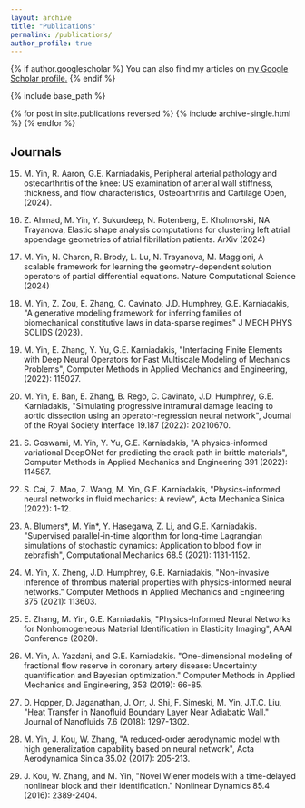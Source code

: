 ```yaml
---
layout: archive
title: "Publications"
permalink: /publications/
author_profile: true
---
```


{% if author.googlescholar %}
  You can also find my articles on <u><a href="{{author.googlescholar}}">my Google Scholar profile</a>.</u>
{% endif %}

{% include base_path %}

{% for post in site.publications reversed %}
  {% include archive-single.html %}
{% endfor %}

## Journals

15. M. Yin, R. Aaron, G.E. Karniadakis, Peripheral arterial pathology and osteoarthritis of the knee: US examination of arterial wall stiffness, thickness, and flow characteristics, Osteoarthritis and Cartilage Open, (2024).

14. Z. Ahmad, M. Yin, Y. Sukurdeep, N. Rotenberg, E. Kholmovski, NA Trayanova, Elastic shape analysis computations for clustering left atrial appendage geometries of atrial fibrillation patients. ArXiv (2024)

13. M. Yin, N. Charon, R. Brody, L. Lu, N. Trayanova, M. Maggioni, A scalable framework for learning the geometry-dependent solution operators of partial differential equations. Nature Computational Science (2024)

12. M. Yin, Z. Zou, E. Zhang, C. Cavinato, J.D. Humphrey, G.E. Karniadakis, "A generative modeling framework for inferring families of biomechanical constitutive laws in data-sparse regimes" J MECH PHYS SOLIDS (2023).

11. M. Yin, E. Zhang, Y. Yu, G.E. Karniadakis, "Interfacing Finite Elements with Deep Neural Operators for Fast Multiscale Modeling of Mechanics Problems", Computer Methods in Applied Mechanics and Engineering, (2022): 115027.

10. M. Yin, E. Ban, E. Zhang, B. Rego, C. Cavinato, J.D. Humphrey, G.E. Karniadakis, "Simulating progressive intramural damage leading to aortic dissection using an operator-regression neural network", Journal of the Royal Society Interface 19.187 (2022): 20210670.

9. S. Goswami, M. Yin, Y. Yu, G.E. Karniadakis, "A physics-informed variational DeepONet for predicting the crack path in brittle materials", Computer Methods in Applied Mechanics and Engineering 391 (2022): 114587.

8. S. Cai, Z. Mao, Z. Wang, M. Yin, G.E. Karniadakis, "Physics-informed neural networks in fluid mechanics: A review", Acta Mechanica Sinica (2022): 1-12.

7. A. Blumers*, M. Yin*, Y. Hasegawa, Z. Li, and G.E. Karniadakis. "Supervised parallel-in-time algorithm for long-time Lagrangian simulations of stochastic dynamics: Application to blood flow in zebrafish", Computational Mechanics 68.5 (2021): 1131-1152.

6. M. Yin, X. Zheng, J.D. Humphrey, G.E. Karniadakis, "Non-invasive inference of thrombus material properties with physics-informed neural networks." Computer Methods in Applied Mechanics and Engineering 375 (2021): 113603.

5. E. Zhang, M. Yin, G.E. Karniadakis, "Physics-Informed Neural Networks for Nonhomogeneous Material Identification in Elasticity Imaging", AAAI Conference (2020).

4. M. Yin, A. Yazdani, and G.E. Karniadakis. "One-dimensional modeling of fractional flow reserve in coronary artery disease: Uncertainty quantification and Bayesian optimization." Computer Methods in Applied Mechanics and Engineering, 353 (2019): 66-85.

3. D. Hopper, D. Jaganathan, J. Orr, J. Shi, F. Simeski, M. Yin, J.T.C. Liu, "Heat Transfer in Nanofluid Boundary Layer Near Adiabatic Wall." Journal of Nanofluids 7.6 (2018): 1297-1302.

2. M. Yin, J. Kou, W. Zhang, "A reduced-order aerodynamic model with high generalization capability based on neural network", Acta Aerodynamica Sinica 35.02 (2017): 205-213.

1. J. Kou, W. Zhang, and M. Yin, "Novel Wiener models with a time-delayed nonlinear block and their identification." Nonlinear Dynamics 85.4 (2016): 2389-2404.

